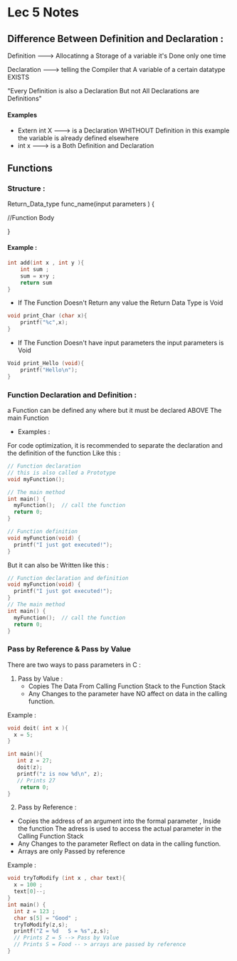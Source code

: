 # Lec 5 Notes 

## Difference Between Definition and Declaration :

Definition ---> Allocatinng a Storage of a variable 
it's Done only one time 

Declaration ---> telling the Compiler that A variable of a certain datatype EXISTS 

"Every Definition is also a Declaration But not All Declarations are Definitions"
#### Examples 
* Extern int X ---> is a Declaration WHITHOUT Definition 
in this example the variable is already defined elsewhere 
* int x ---> is a Both Definition and Declaration 


## Functions

### Structure :

Return_Data_type func_name(input parameters )
{

//Function Body

}
#### Example : 
```C
int add(int x , int y ){
    int sum ;
    sum = x+y ;
    return sum 
}
```

* If The Function Doesn't Return any value the Return Data Type is Void 
```C
void print_Char (char x){
    printf("%c",x);
}
```

* If The Function Doesn't have input parameters the input parameters is Void 
```C
Void print_Hello (void){
    printf("Hello\n");
}
```
### Function Declaration and Definition :

a Function can be defined any where but it must be declared ABOVE The main Function 

* Examples :

For code optimization, it is recommended to separate the declaration and the definition of the function Like this :

```C
// Function declaration
// this is also called a Prototype 
void myFunction();

// The main method
int main() {
  myFunction();  // call the function
  return 0;
}

// Function definition
void myFunction(void) {
  printf("I just got executed!");
}
```
But it can also be Written like this : 
```C
// Function declaration and definition 
void myFunction(void) {
  printf("I just got executed!");
}
// The main method
int main() {
  myFunction();  // call the function
  return 0;
}
```
### Pass by Reference & Pass by Value 
There are two ways to pass parameters in C : 
1. Pass by Value :
    * Copies The Data From Calling Function Stack to the Function Stack 
    * Any Changes to the parameter have NO affect on data in the calling function.
    
Example : 
```C
void doit( int x ){
  x = 5;
}

int main(){
   int z = 27;
   doit(z);
   printf("z is now %d\n", z);
   // Prints 27
    return 0;
}
```    
2. Pass by Reference :
  * Copies the address of an argument into the formal parameter , Inside the function The adress is used to access the actual parameter in the Calling Function Stack 
  * Any Changes to the parameter Reflect on data in the calling function.
  * Arrays are only Passed by reference 

  Example : 

  ```C 
  void tryToModify (int x , char text){
    x = 100 ; 
    text[0]--;
  }
  int main() {
    int z = 123 ;
    char s[5] = "Good" ;
    tryToModify(z,s);
    printf("Z = %d   S = %s",z,s);
    // Prints Z = 5 --> Pass by Value 
    // Prints S = Food -- > arrays are passed by reference 
  }
  ```











